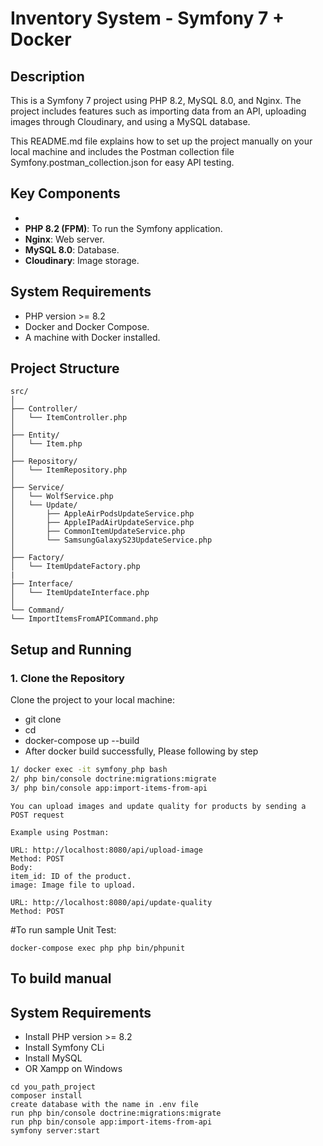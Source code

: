 # Inventory System - Symfony 7 + Docker

## Description

This is a Symfony 7 project using PHP 8.2, MySQL 8.0, and Nginx. 
The project includes features such as importing data from an API, uploading images through Cloudinary, and using a MySQL database.

This README.md file explains how to set up the project manually on your local machine and includes the Postman collection file Symfony.postman_collection.json for easy API testing.

## Key Components
- 
- **PHP 8.2 (FPM)**: To run the Symfony application.
- **Nginx**: Web server.
- **MySQL 8.0**: Database.
- **Cloudinary**: Image storage.

## System Requirements
- PHP version >= 8.2
- Docker and Docker Compose.
- A machine with Docker installed.

## Project Structure
````
src/
│
├── Controller/
│   └── ItemController.php
│
├── Entity/
│   └── Item.php
│
├── Repository/
│   └── ItemRepository.php
│
├── Service/
│   └── WolfService.php
│   └── Update/
│       ├── AppleAirPodsUpdateService.php
│       ├── AppleIPadAirUpdateService.php
│       ├── CommonItemUpdateService.php
│       └── SamsungGalaxyS23UpdateService.php
│
├── Factory/
│   └── ItemUpdateFactory.php
|
├── Interface/
│   └── ItemUpdateInterface.php
│
└── Command/
└── ImportItemsFromAPICommand.php
````

## Setup and Running

### 1. Clone the Repository

Clone the project to your local machine:

- git clone <repository-url>
- cd <repository-directory>
- docker-compose up --build
- After docker build successfully, Please following by step
```bash
1/ docker exec -it symfony_php bash
2/ php bin/console doctrine:migrations:migrate
3/ php bin/console app:import-items-from-api
```
````
You can upload images and update quality for products by sending a POST request

Example using Postman:

URL: http://localhost:8080/api/upload-image
Method: POST
Body:
item_id: ID of the product.
image: Image file to upload.

URL: http://localhost:8080/api/update-quality
Method: POST

````
#To run sample Unit Test:
````
docker-compose exec php php bin/phpunit
````
## To build manual
## System Requirements
- Install PHP version >= 8.2
- Install Symfony CLi
- Install MySQL
- OR Xampp on Windows
````
cd you_path_project
composer install
create database with the name in .env file
run php bin/console doctrine:migrations:migrate
run php bin/console app:import-items-from-api
symfony server:start
